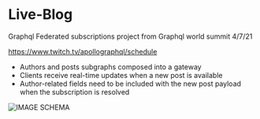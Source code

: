 # Live-Blog

Graphql Federated subscriptions project from Graphql world summit 4/7/21

https://www.twitch.tv/apollographql/schedule


* Authors and posts subgraphs composed into a gateway
* Clients receive real-time updates when a new post is available
* Author-related fields need to be included with the new post 
payload when the subscription is resolved 

![IMAGE SCHEMA ](https://github.com/dangolbeeker/Live-Blog/images/graphs.png)
